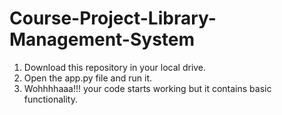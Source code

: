 # Course-Project-Library-Management-System
1. Download this repository in your local drive.
2. Open the app.py file and run it.
3. Wohhhhaaa!!! your code starts working but it contains basic functionality.
